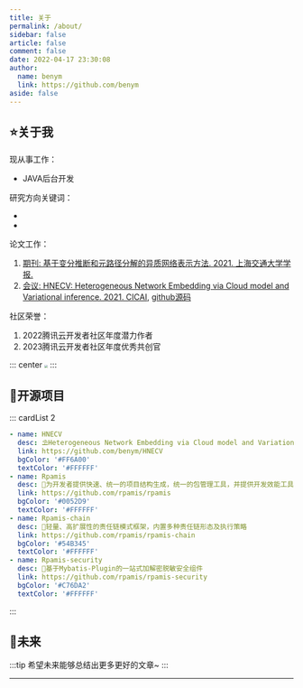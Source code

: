 ```yaml
---
title: 关于
permalink: /about/
sidebar: false
article: false
comment: false
date: 2022-04-17 23:30:08
author:
  name: benym
  link: https://github.com/benym
aside: false
---
```

## ⭐关于我
现从事工作：
- JAVA后台开发

研究方向关键词：
- <Badge text="Heterogeneous Network Embedding" type="warning" vertical="middle"/> <Badge text="Graph Mining" vertical="middle"/> <Badge text="Graph Neural Network" type="error" vertical="middle"/> 
- <Badge text="Representation Learning" type="error" vertical="middle"/> <Badge text="Variational Auto-Encoder" vertical="middle"/>

论文工作：
1. [期刊: 基于变分推断和元路径分解的异质网络表示方法. 2021. 上海交通大学学报.][1]
2. [会议: HNECV: Heterogeneous Network Embedding via Cloud model and Variational inference. 2021. CICAI][2], [github源码](https://github.com/benym/HNECV)

社区荣誉：
1. 2022腾讯云开发者社区年度潜力作者
2. 2023腾讯云开发者社区年度优秀共创官

::: center
<img src="https://image-1-1257237419.cos.ap-chongqing.myqcloud.com/honour/2022-tencent-benym.jpg" style="zoom:35%">
:::

## 🍧开源项目
::: cardList 2
```yaml
- name: HNECV
  desc: ⛱️Heterogeneous Network Embedding via Cloud model and Variational inference. CAAI. 2021. 代码实现
  link: https://github.com/benym/HNECV
  bgColor: '#FF6A00'
  textColor: '#FFFFFF'
- name: Rpamis
  desc: 🚀为开发者提供快速、统一的项目结构生成，统一的包管理工具，并提供开发效能工具
  link: https://github.com/rpamis/rpamis
  bgColor: '#0052D9'
  textColor: '#FFFFFF'
- name: Rpamis-chain
  desc: 🌱轻量、高扩展性的责任链模式框架，内置多种责任链形态及执行策略
  link: https://github.com/rpamis/rpamis-chain
  bgColor: '#54B345'
  textColor: '#FFFFFF'
- name: Rpamis-security
  desc: 🧱基于Mybatis-Plugin的一站式加解密脱敏安全组件
  link: https://github.com/rpamis/rpamis-security
  bgColor: '#C76DA2'
  textColor: '#FFFFFF'
```
:::

## 🎈未来
:::tip
希望未来能够总结出更多更好的文章~
:::

----------

[1]: http://xuebao.sjtu.edu.cn/CN/abstract/abstract43349.shtml
[2]: https://link.springer.com/chapter/10.1007/978-3-030-93046-2_63
